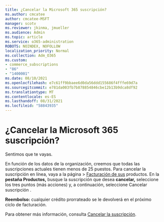 ```yaml
---
title: ¿Cancelar la Microsoft 365 suscripción?
ms.author: cmcatee
author: cmcatee-MSFT
manager: scotv
ms.reviewer: jkinma, jmueller
ms.audience: Admin
ms.topic: article
ms.service: o365-administration
ROBOTS: NOINDEX, NOFOLLOW
localization_priority: Normal
ms.collection: Adm_O365
ms.custom:
- commerce_subscriptions
- "86"
- "1400001"
ms.date: 08/10/2021
ms.openlocfilehash: e7c61ff9bbaee6d0da56ddd155686f4fffe69d7a
ms.sourcegitcommit: e781da003fb7b878854846cbe12b13b9dca8df92
ms.translationtype: MT
ms.contentlocale: es-ES
ms.lasthandoff: 08/31/2021
ms.locfileid: "58843935"
---
```

# <a name="canceling-your-microsoft-365-subscription"></a>¿Cancelar la Microsoft 365 suscripción?

Sentimos que te vayas.
  
En función de los datos de la organización, creemos que todas las suscripciones actuales tienen menos de 25 puestos. Para cancelar la suscripción en  línea, vaya a la página \> [Facturación de sus](https://go.microsoft.com/fwlink/p/?linkid=842054) productos. En la **pestaña Productos,** busque la suscripción que desea **cancelar,** seleccione los tres puntos (más acciones) y, a continuación, seleccione Cancelar suscripción .
  
**Reembolso:** cualquier crédito prorrateado se le devolverá en el próximo ciclo de facturación.

Para obtener más información, consulta [Cancelar la suscripción](https://docs.microsoft.com/microsoft-365/commerce/subscriptions/cancel-your-subscription).